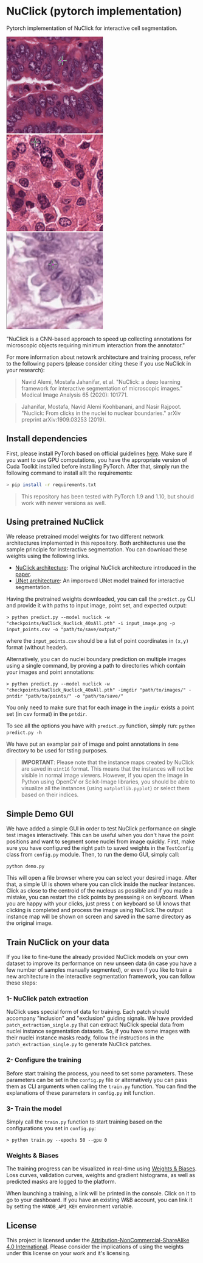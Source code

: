 # NuClick (pytorch implementation)
Pytorch implementation of NuClick for interactive cell segmentation.

![nuclick](docs/11.gif)
![nuclick](docs/33.gif)
![nuclick](docs/22.gif)

"NuClick is a CNN-based approach to speed up collecting annotations for microscopic objects requiring minimum interaction from the annotator."

For more information about netowrk architecture and training process, refer to the following papers (please consider citing these if you use NuClick in your research):

> Navid Alemi, Mostafa Jahanifar, et al. "NuClick: a deep learning framework for interactive segmentation of microscopic images." Medical Image Analysis 65 (2020): 101771.

> Jahanifar, Mostafa, Navid Alemi Koohbanani, and Nasir Rajpoot. "Nuclick: From clicks in the nuclei to nuclear boundaries." arXiv preprint arXiv:1909.03253 (2019).

## Install dependencies
First, please install PyTorch based on official guidelines [here](https://pytorch.org/get-started/locally/). Make sure if you want to use GPU computations, you have the appropriate version of Cuda Toolkit installed before installing PyTorch. After that, simply run the following command to install allt the requirements:
```bash
> pip install -r requirements.txt
```
> This repository has been tested with PyTorch 1.9 and 1.10, but should work with newer versions as well.

## Using pretrained NuClick

We release pretrained model weights for two different network architectures implemented in this repository. Both architectures use the sample principle for insteractive segmentation. You can download these weights using the following links.

- [NuClick architecture](https://drive.google.com/file/d/1JBK3vWsVC4DxbcStukwnKNZm-vCSLdOb/view?usp=sharing): The original NuClick architecture introduced in the [paper](https://arxiv.org/abs/2005.14511).
- [UNet architecture](https://drive.google.com/file/d/1d_ypVYTsXoMrTVJaEfVRGS5CfLkxyViK/view?usp=sharing): An imporoved UNet model trained for interactive segmentation.

Having the pretrained weights downloaded, you can call the `predict.py` CLI and provide it with paths to input image, point set, and expected output:

```consol
> python predict.py --model nuclick -w "checkpoints/NuClick_Nuclick_40xAll.pth" -i input_image.png -p input_points.csv -o "path/to/save/output/"
```
where the `input_points.csv` should be a list of point coordinates in `(x,y)` format (without header).


Alternatively, you can do nuclei boundary prediction on multiple images using a single command, by proving a path to directories which contain your images and point annotations:

```consol
> python predict.py --model nuclick -w "checkpoints/NuClick_Nuclick_40xAll.pth" -imgdir "path/to/images/" -pntdir "path/to/points/" -o "path/to/save/"
```
You only need to make sure that for each image in the `imgdir` exists a point set (in csv format) in the `pntdir`. 

To see all the options you have with `predict.py` function, simply run:
`python predict.py -h`

We have put an examplar pair of image and point annotations in `demo` directory to be used for tsting purposes.
> **IMPORTANT**: Please note that the instance maps created by NuClick are saved in `uint16` format. This means that the instances will not be visible in normal image viewers. However, if you open the image in Python using OpenCV or Scikit-Image libraries, you should be able to visualize all the instances (using `matplotlib.pyplot`) or select them based on their indices.

## Simple Demo GUI
We have added a simple GUI in order to test NuClick performance on single test images interactively. This can be useful when you don't have the point positions and want to segment some nuclei from image quickly. First, make sure you have configured the right path to saved weights in the `TestConfig` class from `config.py` module. Then, to run the demo GUI, simply call:
```
python demo.py
```
This will open a file browser where you can select your desired image. After that, a simple UI is shown where you can click inside the nuclear instances. Click as close to the centroid of the nucleus as possible and if you made a mistake, you can restart the click points by presseing `R` on keyboard. When you are happy with your clicks, just press `C` on keyboard so UI knows that clicking is completed and process the image using NuClick.The output instance map will be shown on screen and saved in the same directory as the original image.

## Train NuClick on your data
If you like to fine-tune the already provided NuClick models on your own dataset to improve its performance on new unseen data (in case you have a few number of samples manually segmented), or even if you like to train a new architecture in the interactive segmentation framework, you can follow these steps:

### 1- NuClick patch extraction
NuClick uses special form of data for training. Each patch should accompany "inclusion" and "exclusion" guiding signals. We have provided `patch_extraction_single.py` that can extract NuClick special data from nuclei instance segmentation datasets. So, if you have some images with their nuclei instance masks ready, follow the instructions in the `patch_extraction_single.py` to generate NuClick patches.

### 2- Configure the training
Before start training the process, you need to set some parameters. These parameters can be set in the `config.py` file or alternatively you can pass them as CLI arguments when calling the `train.py` function. You can find the explanations of these parameters in `config.py` init function.

### 3- Train the model
Simply call the `train.py` function to start training based on the configurations you set in `config.py`:

```console
> python train.py --epochs 50 --gpu 0
```

### Weights & Biases

The training progress can be visualized in real-time using [Weights & Biases](https://wandb.ai/).  Loss curves, validation curves, weights and gradient histograms, as well as predicted masks are logged to the platform.

When launching a training, a link will be printed in the console. Click on it to go to your dashboard. If you have an existing W&B account, you can link it
by setting the `WANDB_API_KEY` environment variable.

## License
This project is licensed under the [Attribution-NonCommercial-ShareAlike 4.0 International](http://creativecommons.org/licenses/by-nc-sa/4.0/). Please consider the implications of using the weights under this license on your work and it's licensing.
